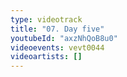 ```yaml
---
type: videotrack
title: "07. Day five"
youtubeId: "axzNhQoB8u0"
videoevents: vevt0044
videoartists: []
---
```

